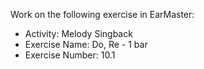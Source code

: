 Work on the following exercise in EarMaster:
- Activity: Melody Singback
- Exercise Name: Do, Re - 1 bar
- Exercise Number: 10.1
